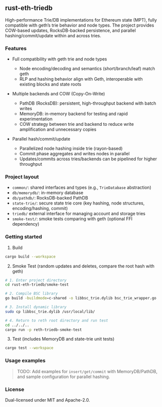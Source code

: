 ## rust-eth-triedb

High-performance Trie/DB implementations for Ethereum state (MPT), fully compatible with geth’s trie behavior and node types. The project provides COW-based updates, RocksDB-backed persistence, and parallel hashing/commit/update within and across tries.

### Features

- Full compatibility with geth trie and node types
  - Node encoding/decoding and semantics (short/branch/leaf) match geth
  - RLP and hashing behavior align with Geth, interoperable with existing blocks and state roots

- Multiple backends and COW (Copy-On-Write)
  - PathDB (RocksDB): persistent, high-throughput backend with batch writes
  - MemoryDB: in-memory backend for testing and rapid experimentation
  - COW strategy between trie and backend to reduce write amplification and unnecessary copies

- Parallel hash/commit/update
  - Parallelized node hashing inside trie (rayon-based)
  - Commit phase aggregates and writes nodes in parallel
  - Updates/commits across tries/backends can be pipelined for higher throughput

### Project layout

- `common/`: shared interfaces and types (e.g., `TrieDatabase` abstraction)
- `db/memorydb/`: in-memory database
- `db/pathdb/`: RocksDB-backed PathDB
- `state-trie/`: secure state trie core (key hashing, node structures, encoding/hashing, commit)
- `triedb/` external interface for managing account and storage tries
- `smoke-test/`: smoke tests comparing with geth (optional FFI dependency)

### Getting started

1) Build

```bash
cargo build --workspace
```

2) Smoke Test (random updates and deletes, compare the root hash with geth)

```bash
# 1. Enter project directory
cd rust-eth-triedb/smoke-test

# 2. Compile BSC library
go build -buildmode=c-shared -o libbsc_trie.dylib bsc_trie_wrapper.go

# 3. Install dynamic library
sudo cp libbsc_trie.dylib /usr/local/lib/

# 4. Return to reth root directory and run test
cd ../../..
cargo run -p reth-triedb-smoke-test
```

3) Test (includes MemoryDB and state-trie unit tests)

```bash
cargo test --workspace
```

### Usage examples

> TODO: Add examples for `insert/get/commit` with MemoryDB/PathDB, and sample configuration for parallel hashing.

### License

Dual-licensed under MIT and Apache-2.0.


